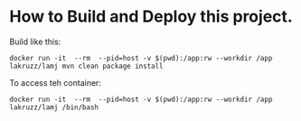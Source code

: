 # How to Build and Deploy this project.

Build like this:

```shell
docker run -it  --rm  --pid=host -v $(pwd):/app:rw --workdir /app lakruzz/lamj mvn clean package install
```
To access teh container:

``` shell
docker run -it  --rm  --pid=host -v $(pwd):/app:rw --workdir /app lakruzz/lamj /bin/bash
```




